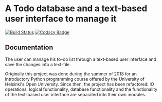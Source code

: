 # A Todo database and a text-based user interface to manage it

[![Build Status](https://travis-ci.com/Jsos17/Python_Todo_App.svg?branch=master)](https://travis-ci.com/Jsos17/Python_Todo_App) [![Codacy Badge](https://api.codacy.com/project/badge/Grade/c007735bdc654062bf1b3cce8ce81adf)](https://www.codacy.com/app/Jsos17/Python_Todo_App?utm_source=github.com&amp;utm_medium=referral&amp;utm_content=Jsos17/Python_Todo_App&amp;utm_campaign=Badge_Grade)

## Documentation

The user can manage his to-do list through a text-based user interface and save the changes into a text-file.

Originally this project was done during the summer of 2018 for an introductory Python programming course offered by the University of Helsinki's Open University. Since then, the project has been refactored: IO operations, logical functionality, database functionality and the functionality of the text-based user interface are separated into their own modules.
